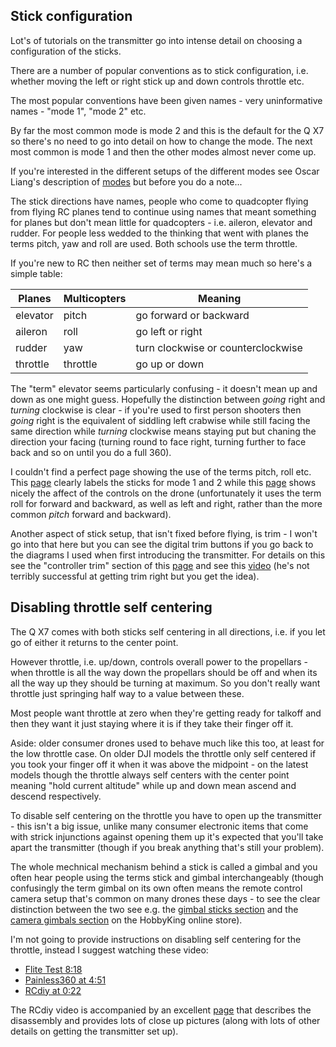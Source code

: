 Stick configuration
-------------------

Lot's of tutorials on the transmitter go into intense detail on choosing a configuration of the sticks.

There are a number of popular conventions as to stick configuration, i.e. whether moving the left or right stick up and down controls throttle etc.

The most popular conventions have been given names - very uninformative names - "mode 1", "mode 2" etc.

By far the most common mode is mode 2 and this is the default for the Q X7 so there's no need to go into detail on how to change the mode. The next most common is mode 1 and then the other modes almost never come up.

If you're interested in the different setups of the different modes see Oscar Liang's description of [modes](https://oscarliang.com/choose-rc-transmitter-quadcopter/#modes) but before you do a note...

The stick directions have names, people who come to quadcopter flying from flying RC planes tend to continue using names that meant something for planes but don't mean little for quadcopters - i.e. aileron, elevator and rudder. For people less wedded to the thinking that went with planes the terms pitch, yaw and roll are used. Both schools use the term throttle.

If you're new to RC then neither set of terms may mean much so here's a simple table:

| Planes | Multicopters | Meaning |
|--------|--------------|---------|
| elevator | pitch | go forward or backward |
| aileron | roll | go left or right |
| rudder | yaw | turn clockwise or counterclockwise |
| throttle | throttle | go up or down |

The "term" elevator seems particularly confusing - it doesn't mean up and down as one might guess. Hopefully the distinction between _going_ right and _turning_ clockwise is clear - if you're used to first person shooters then _going_ right is the equivalent of siddling left crabwise while still facing the same direction while _turning_ clockwise means staying put but chaning the direction your facing (turning round to face right, turning further to face back and so on until you do a full 360).

I couldn't find a perfect page showing the use of the terms pitch, roll etc. This [page](http://newatlas.com/drone-school-quadcopter-transmitter-mode-1-2/40847/) clearly labels the sticks for mode 1 and 2 while this [page](https://www.wearechampionmag.com/quadcopter-transmitter-mode2-vs-mode1-difference) shows nicely the affect of the controls on the drone (unfortunately it uses the term roll for forward and backward, as well as left and right, rather than the more common _pitch_ forward and backward).

Another aspect of stick setup, that isn't fixed before flying, is trim - I won't go into that here but you can see the digital trim buttons if you go back to the diagrams I used when first introducing the transmitter. For details on this see the "controller trim" section of this [page](https://dronebuff.com/drone-controller/) and see this [video](https://www.youtube.com/watch?v=Nk2h06Ql3cM) (he's not terribly successful at getting trim right but you get the idea).

Disabling throttle self centering
---------------------------------

The Q X7 comes with both sticks self centering in all directions, i.e. if you let go of either it returns to the center point.

However throttle, i.e. up/down, controls overall power to the propellars - when throttle is all the way down the propellars should be off and when its all the way up they should be turning at maximum. So you don't really want throttle just springing half way to a value between these.

Most people want throttle at zero when they're getting ready for talkoff and then they want it just staying where it is if they take their finger off it.

Aside: older consumer drones used to behave much like this too, at least for the low throttle case. On older DJI models the throttle only self centered if you took your finger off it when it was above the midpoint - on the latest models though the throttle always self centers with the center point meaning "hold current altitude" while up and down mean ascend and descend respectively.

To disable self centering on the throttle you have to open up the transmitter - this isn't a big issue, unlike many consumer electronic items that come with strick injunctions against opening them up it's expected that you'll take apart the transmitter (though if you break anything that's still your problem).

The whole mechnical mechanism behind a stick is called a gimbal and you often hear people using the terms stick and gimbal interchangeably (though confusingly the term gimbal on its own often means the remote control camera setup that's common on many drones these days - to see the clear distinction between the two see e.g. the [gimbal sticks section](https://hobbyking.com/en_us/radios-receivers-1/parts-accessories/gimbal-sticks-extensions.html) and the [camera gimbals section](https://hobbyking.com/en_us/multi-rotors-drones/camera-gimbals.html) on the HobbyKing online store).

I'm not going to provide instructions on disabling self centering for the throttle, instead I suggest watching these video:

* [Flite Test 8:18](https://www.youtube.com/watch?v=7cExS1tTOJA&feature=youtu.be&t=498)
* [Painless360 at 4:51](https://www.youtube.com/watch?v=YD3ojhwVmrI&feature=youtu.be&t=291)
* [RCdiy at 0:22](https://www.youtube.com/watch?v=yF8jrkYJ7nA&feature=youtu.be&t=22)

The RCdiy video is accompanied by an excellent [page](http://rcdiy.ca/taranis-q-x7-tutorial-first-flight-setup/) that describes the disassembly and provides lots of close up pictures (along with lots of other details on getting the transmitter set up).
